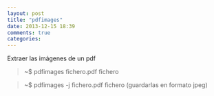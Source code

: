 ```yaml
---
layout: post
title: "pdfimages"
date: 2013-12-15 18:39
comments: true
categories: 
---
```

Extraer las imágenes de un pdf

>~$ pdfimages fichero.pdf fichero

>~$ pdfimages -j fichero.pdf fichero (guardarlas en formato jpeg)

